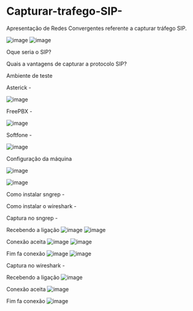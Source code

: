 # Capturar-trafego-SIP-
Apresentação de Redes Convergentes referente a capturar tráfego SIP.

![image](https://github.com/larissalg9/Capturar-trafego-SIP-/assets/58262383/30f94776-a605-47de-9432-07aa2bff167b)
![image](https://github.com/larissalg9/Capturar-trafego-SIP-/assets/58262383/a9611707-5dc9-405c-b6e0-49a1904c0dd4)



Oque seria o SIP?


Quais a vantagens de capturar a protocolo SIP?


Ambiente de teste

Asterick - 

![image](https://github.com/larissalg9/Capturar-trafego-SIP-/assets/58262383/007a3dfd-3385-4ba7-bea5-48937f8ccf38)

FreePBX -

![image](https://github.com/larissalg9/Capturar-trafego-SIP-/assets/58262383/b8d42f40-c634-47b3-ba06-147e2adc8526)

Softfone - 

![image](https://github.com/larissalg9/Capturar-trafego-SIP-/assets/58262383/4885d13e-8427-4f85-a3b5-33219efbfa85)


Configuração da máquina

![image](https://github.com/larissalg9/Capturar-trafego-SIP-/assets/58262383/21e30994-98b8-4c50-b8f6-f291d38a836b)

![image](https://github.com/larissalg9/Capturar-trafego-SIP-/assets/58262383/ff7b0386-baea-4a57-9ad0-521866646319)


Como instalar sngrep - 



Como instalar o wireshark - 


Captura no sngrep -

Recebendo a ligação
![image](https://github.com/larissalg9/Capturar-trafego-SIP-/assets/58262383/a6b27275-f84c-4055-9d7e-804ae6d65eb8)
![image](https://github.com/larissalg9/Capturar-trafego-SIP-/assets/58262383/c216520e-9da7-4285-a5af-9763540ae4c6)

Conexão aceita 
![image](https://github.com/larissalg9/Capturar-trafego-SIP-/assets/58262383/5fcb81a1-96ea-490e-a2c7-4dec3bc82baf)
![image](https://github.com/larissalg9/Capturar-trafego-SIP-/assets/58262383/5ac1ffee-2dc5-499b-a273-0f6af13e382f)

Fim fa conexão
![image](https://github.com/larissalg9/Capturar-trafego-SIP-/assets/58262383/52eb0535-9285-401b-a888-f2aa3ccd3d03)
![image](https://github.com/larissalg9/Capturar-trafego-SIP-/assets/58262383/72eae276-6508-46f1-99d5-096834e4f593)

Captura no wireshark -

Recebendo a ligação
![image](https://github.com/larissalg9/Capturar-trafego-SIP-/assets/58262383/efe0899a-03f6-41c1-bb6f-437fbc73888a)

Conexão aceita 
![image](https://github.com/larissalg9/Capturar-trafego-SIP-/assets/58262383/7d28b386-a847-4e41-8335-3963325693c6)

Fim fa conexão
![image](https://github.com/larissalg9/Capturar-trafego-SIP-/assets/58262383/8f3478a2-fff8-4025-8e35-9e26fc7d17b2)






